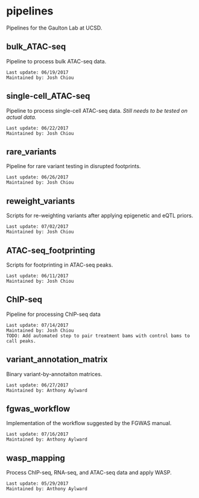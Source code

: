 # pipelines
Pipelines for the Gaulton Lab at UCSD.  

## bulk\_ATAC-seq
Pipeline to process bulk ATAC-seq data.  
```
Last update: 06/19/2017
Maintained by: Josh Chiou
```
## single-cell\_ATAC-seq
Pipeline to process single-cell ATAC-seq data. *Still needs to be tested on actual data.*  
```
Last update: 06/22/2017
Maintained by: Josh Chiou
```
## rare\_variants
Pipeline for rare variant testing in disrupted footprints.  
```
Last update: 06/26/2017
Maintained by: Josh Chiou
```
## reweight\_variants
Scripts for re-weighting variants after applying epigenetic and eQTL priors.  
```
Last update: 07/02/2017
Maintained by: Josh Chiou
```
## ATAC-seq\_footprinting
Scripts for footprinting in ATAC-seq peaks.  
```
Last update: 06/11/2017
Maintained by: Josh Chiou
```

## ChIP-seq
Pipeline for processing ChIP-seq data
```
Last update: 07/14/2017
Maintained by: Josh Chiou
TODO: Add automated step to pair treatment bams with control bams to call peaks.
```

## variant\_annotation\_matrix
Binary variant-by-annotaiton matrices.  
```
Last update: 06/27/2017
Maintained by: Anthony Aylward
```

## fgwas\_workflow
Implementation of the workflow suggested by the FGWAS manual.  
```
Last update: 07/16/2017
Maintained by: Anthony Aylward
```

## wasp\_mapping
Process ChIP-seq, RNA-seq, and ATAC-seq data and apply WASP.  
```
Last update: 05/29/2017
Maintained by: Anthony Aylward
```
